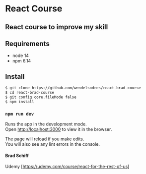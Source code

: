 # React Course 

## React course to improve my skill

## Requirements

- node 14
- npm 6.14

## Install

```bash
$ git clone https://github.com/wendelsodres/react-brad-course
$ cd react-brad-course
$ git config core.fileMode false
$ npm install
```

### `npm run dev`

Runs the app in the development mode.<br>
Open [http://localhost:3000](http://localhost:3000) to view it in the browser.

The page will reload if you make edits.<br>
You will also see any lint errors in the console.


#### Brad Schiff
Udemy [https://udemy.com/course/react-for-the-rest-of-us]
